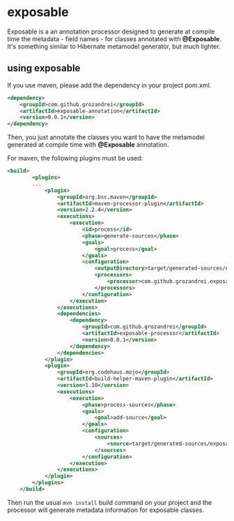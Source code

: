 # exposable

Exposable is a an annotation processor designed to generate at compile time the metadata - field names - for classes annotated with <b>@Exposable</b>.
It's something similar to Hibernate metamodel generator, but much lighter. 

## using exposable
If you use maven, please add the dependency in your project pom.xml.

```xml
<dependency>
	<groupId>com.github.grozandrei</groupId>
	<artifactId>exposable-annotation</artifactId>
	<version>0.0.1</version>
</dependency>
```

Then, you just annotate the classes you want to have the metamodel generated at compile time with <b>@Exposable</b> annotation.

For maven, the following plugins must be used:

```xml
<build>
		<plugins>
		...
			<plugin>
				<groupId>org.bsc.maven</groupId>
				<artifactId>maven-processor-plugin</artifactId>
				<version>2.2.4</version>
				<executions>
					<execution>
						<id>process</id>
						<phase>generate-sources</phase>
						<goals>
							<goal>process</goal>
						</goals>
						<configuration>
							<outputDirectory>target/generated-sources/exposable</outputDirectory>
							<processors>
								<processor>com.github.grozandrei.exposable.processor.ExposableProcessor</processor>
							</processors>
						</configuration>
					</execution>
				</executions>
				<dependencies>
					<dependency>
						<groupId>com.github.grozandrei</groupId>
						<artifactId>exposable-processor</artifactId>
						<version>0.0.1</version>
					</dependency>
				</dependencies>
			</plugin>
			<plugin>
				<groupId>org.codehaus.mojo</groupId>
				<artifactId>build-helper-maven-plugin</artifactId>
				<version>1.10</version>
				<executions>
					<execution>
						<phase>process-sources</phase>
						<goals>
							<goal>add-source</goal>
						</goals>
						<configuration>
							<sources>
								<source>target/generated-sources/exposable</source>
							</sources>
						</configuration>
					</execution>
				</executions>
			</plugin>
		</plugins>
	</build>
```

Then run the usual <code>mvn install</code> build command on your project and the processor will generate metadata information for exposable classes.
